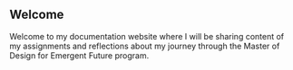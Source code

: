 ## Welcome


Welcome to my documentation website where I will be sharing content of my assignments and reflections about my journey through the Master of Design for Emergent Future program. 
